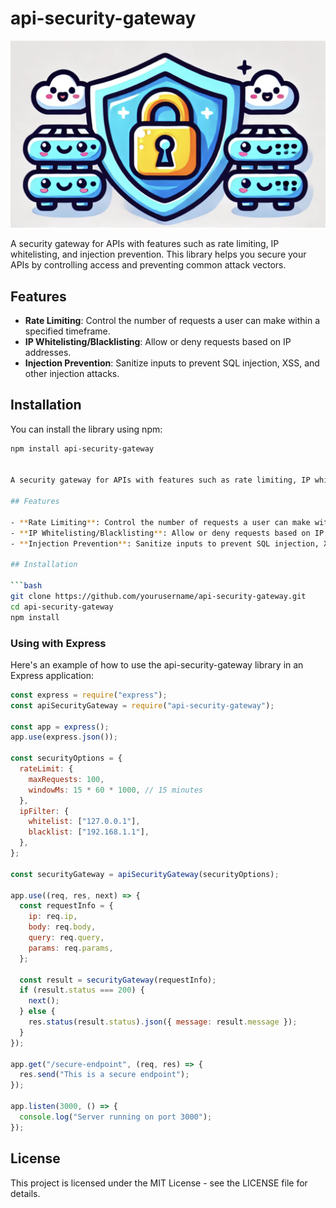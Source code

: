 # api-security-gateway

![API Security Gateway](./api-security-gateway.png)

A security gateway for APIs with features such as rate limiting, IP whitelisting, and injection prevention. This library helps you secure your APIs by controlling access and preventing common attack vectors.

## Features

- **Rate Limiting**: Control the number of requests a user can make within a specified timeframe.
- **IP Whitelisting/Blacklisting**: Allow or deny requests based on IP addresses.
- **Injection Prevention**: Sanitize inputs to prevent SQL injection, XSS, and other injection attacks.

## Installation

You can install the library using npm:

````bash
npm install api-security-gateway


A security gateway for APIs with features such as rate limiting, IP whitelisting, and injection prevention. This library helps you secure your APIs by controlling access and preventing common attack vectors.

## Features

- **Rate Limiting**: Control the number of requests a user can make within a specified timeframe.
- **IP Whitelisting/Blacklisting**: Allow or deny requests based on IP addresses.
- **Injection Prevention**: Sanitize inputs to prevent SQL injection, XSS, and other injection attacks.

## Installation

```bash
git clone https://github.com/yourusername/api-security-gateway.git
cd api-security-gateway
npm install
````

### Using with Express

Here's an example of how to use the api-security-gateway library in an Express application:

```javascript
const express = require("express");
const apiSecurityGateway = require("api-security-gateway");

const app = express();
app.use(express.json());

const securityOptions = {
  rateLimit: {
    maxRequests: 100,
    windowMs: 15 * 60 * 1000, // 15 minutes
  },
  ipFilter: {
    whitelist: ["127.0.0.1"],
    blacklist: ["192.168.1.1"],
  },
};

const securityGateway = apiSecurityGateway(securityOptions);

app.use((req, res, next) => {
  const requestInfo = {
    ip: req.ip,
    body: req.body,
    query: req.query,
    params: req.params,
  };

  const result = securityGateway(requestInfo);
  if (result.status === 200) {
    next();
  } else {
    res.status(result.status).json({ message: result.message });
  }
});

app.get("/secure-endpoint", (req, res) => {
  res.send("This is a secure endpoint");
});

app.listen(3000, () => {
  console.log("Server running on port 3000");
});
```

## License

This project is licensed under the MIT License - see the LICENSE file for details.
